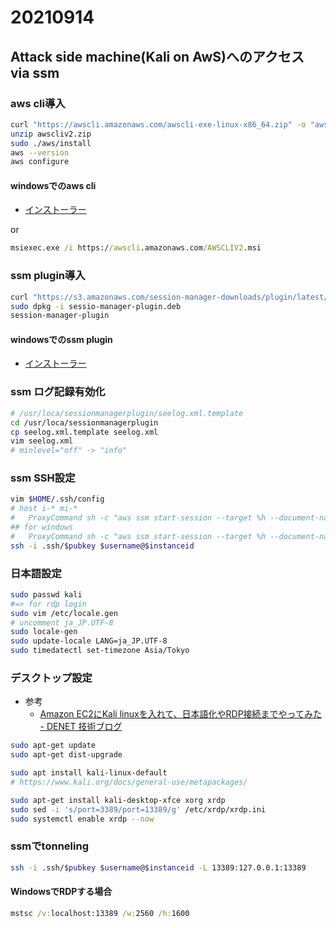 # 20210914

## Attack side machine(Kali on AwS)へのアクセス via ssm

### aws cli導入

```bash
curl "https://awscli.amazonaws.com/awscli-exe-linux-x86_64.zip" -o "awscliv2.zip"
unzip awscliv2.zip
sudo ./aws/install
aws --version
aws configure
```

#### windowsでのaws cli

* [インストーラー](https://awscli.amazonaws.com/AWSCLIV2.msi)

or

```cmd
msiexec.exe /i https://awscli.amazonaws.com/AWSCLIV2.msi
```

### ssm plugin導入

```bash
curl "https://s3.amazonaws.com/session-manager-downloads/plugin/latest/ubuntu_64bit/session-manager-plugin.deb" -o session-manager-plugin.deb
sudo dpkg -i sessio-manager-plugin.deb
session-manager-plugin
```

#### windowsでのssm plugin

* [インストーラー](https://s3.amazonaws.com/session-manager-downloads/plugin/latest/windows/SessionManagerPluginSetup.exe)

### ssm ログ記録有効化

```bash
# /usr/loca/sessionmanagerplugin/seelog.xml.template
cd /usr/loca/sessionmanagerplugin
cp seelog.xml.template seelog.xml
vim seelog.xml
# minlevel="off" -> "info"
```

### ssm SSH設定

```bash
vim $HOME/.ssh/config
# host i-* mi-*
#   ProxyCommand sh -c "aws ssm start-session --target %h --document-name AWS-StartSSHSession --parameters 'portNumber=%p'"
## for windows
#   ProxyCommand sh -c "aws ssm start-session --target %h --document-name AWS-StartSSHSession --parameters portNumber=%p"
ssh -i .ssh/$pubkey $username@$instanceid
```

### 日本語設定

```bash
sudo passwd kali
#=> for rdp login
sudo vim /etc/locale.gen
# uncomment ja_JP.UTF-8
sudo locale-gen
sudo update-locale LANG=ja_JP.UTF-8
sudo timedatectl set-timezone Asia/Tokyo
```

### デスクトップ設定

* 参考
  * [Amazon EC2にKali linuxを入れて、日本語化やRDP接続までやってみた - DENET 技術ブログ](https://blog.denet.co.jp/ec2-kalilinux/)

```bash
sudo apt-get update
sudo apt-get dist-upgrade

sudo apt install kali-linux-default
# https://www.kali.org/docs/general-use/metapackages/

sudo apt-get install kali-desktop-xfce xorg xrdp
sudo sed -i 's/port=3389/port=13389/g' /etc/xrdp/xrdp.ini
sudo systemctl enable xrdp --now
```

### ssmでtonneling

```bash
ssh -i .ssh/$pubkey $username@$instanceid -L 13389:127.0.0.1:13389
```

#### WindowsでRDPする場合

```cmd
mstsc /v:localhost:13389 /w:2560 /h:1600
```
